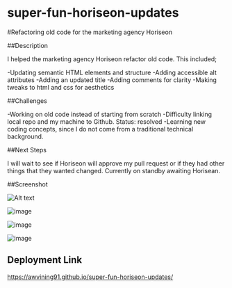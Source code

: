 # super-fun-horiseon-updates
#Refactoring old code for the marketing agency Horiseon

##Description

I helped the marketing agency Horiseon refactor old code.
This included;

-Updating semantic HTML elements and structure
-Adding accessible alt attributes
-Adding an updated title
-Adding comments for clarity
-Making tweaks to html and css for aesthetics

##Challenges

-Working on old code instead of starting from scratch
-Difficulty linking local repo and my machine to Github. Status: resolved
-Learning new coding concepts, since I do not come from a traditional technical
background.

##Next Steps

I will wait to see if Horiseon will approve my pull request or if they had other things
that they wanted changed. Currently on standby awaiting Horisean.


##Screenshot

![Alt text](assets/images/screenshot.png)

![image](https://user-images.githubusercontent.com/51838530/182742271-4152c22f-2ae9-4f8a-afe2-0a2bcbd6db66.png)

![image](https://awvining91.github.io/super-fun-horiseon-updates/)

![image](https://awvining91.github.io/super-fun-horiseon-updates/)


## Deployment Link
https://awvining91.github.io/super-fun-horiseon-updates/

